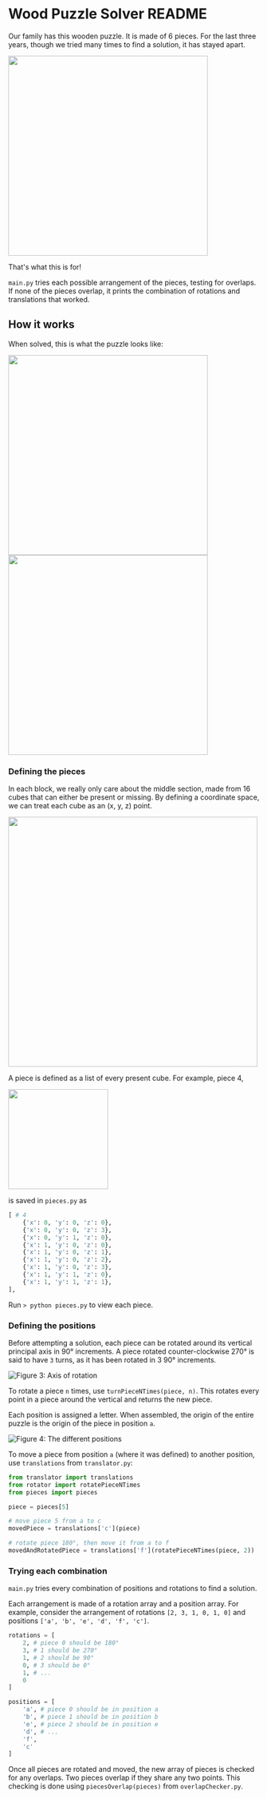# Wood Puzzle Solver README

Our family has this wooden puzzle. It is made of 6 pieces. For the last three years, though we tried many times to find a solution, it has stayed apart.

<img src="https://github.com/simonmso/woodPuzzleSolver/blob/65f3d0cdd813d07c4bbc7444b184c509b02fce0b/img/irl1.JPG" width="400" />

That's what this is for!

`main.py` tries each possible arrangement of the pieces, testing for overlaps. If none of the pieces overlap, it prints the combination of rotations and translations that worked.

## How it works

When solved, this is what the puzzle looks like:

<img src="https://github.com/simonmso/woodPuzzleSolver/blob/65f3d0cdd813d07c4bbc7444b184c509b02fce0b/img/irl3.JPG" width="400" />

<img src="https://github.com/simonmso/woodPuzzleSolver/blob/65f3d0cdd813d07c4bbc7444b184c509b02fce0b/img/irl2.JPG" width="400" />

### Defining the pieces

In each block, we really only care about the middle section, made from 16 cubes that can either be present or missing. By defining a coordinate space, we can treat each cube as an (x, y, z) point. 

<img src="https://github.com/simonmso/woodPuzzleSolver/blob/65f3d0cdd813d07c4bbc7444b184c509b02fce0b/img/1.svg" width="500" />

A piece is defined as a list of every present cube. For example, piece 4,

<img src="https://github.com/simonmso/woodPuzzleSolver/blob/65f3d0cdd813d07c4bbc7444b184c509b02fce0b/img/2.svg" width="200" />

is saved in `pieces.py` as

```py
[ # 4
    {'x': 0, 'y': 0, 'z': 0},
    {'x': 0, 'y': 0, 'z': 3},
    {'x': 0, 'y': 1, 'z': 0},
    {'x': 1, 'y': 0, 'z': 0},
    {'x': 1, 'y': 0, 'z': 1},
    {'x': 1, 'y': 0, 'z': 2},
    {'x': 1, 'y': 0, 'z': 3},
    {'x': 1, 'y': 1, 'z': 0},
    {'x': 1, 'y': 1, 'z': 1},
],
```

Run `> python pieces.py` to view each piece.

### Defining the positions

Before attempting a solution, each piece can be rotated around its vertical principal axis in 90° increments. A piece rotated counter-clockwise 270° is said to have `3` turns, as it has been rotated in 3 90° increments.

![Figure 3: Axis of rotation](img/3.svg)

To rotate a piece `n` times, use `turnPieceNTimes(piece, n)`. This rotates every point in a piece around the vertical and returns the new piece.

Each position is assigned a letter. When assembled, the origin of the entire puzzle is the origin of the piece in position `a`.

![Figure 4: The different positions](img/4.svg)

To move a piece from position `a` (where it was defined) to another position, use `translations` from `translator.py`:

```py
from translator import translations
from rotator import rotatePieceNTimes
from pieces import pieces

piece = pieces[5]

# move piece 5 from a to c
movedPiece = translations['c'](piece)

# rotate piece 180°, then move it from a to f
movedAndRotatedPiece = translations['f'](rotatePieceNTimes(piece, 2))
```

### Trying each combination

`main.py` tries every combination of positions and rotations to find a solution. 

Each arrangement is made of a rotation array and a position array. For example, consider the arrangement of rotations `[2, 3, 1, 0, 1, 0]` and positions `['a', 'b', 'e', 'd', 'f', 'c']`.

```py
rotations = [
    2, # piece 0 should be 180°
    3, # 1 should be 270°
    1, # 2 should be 90°
    0, # 3 should be 0°
    1, # ...
    0
]

positions = [
    'a', # piece 0 should be in position a
    'b', # piece 1 should be in position b
    'e', # piece 2 should be in position e
    'd', # ...
    'f',
    'c'
]
```

Once all pieces are rotated and moved, the new array of pieces is checked for any overlaps. Two pieces overlap if they share any two points. This checking is done using `piecesOverlap(pieces)` from `overlapChecker.py`.
